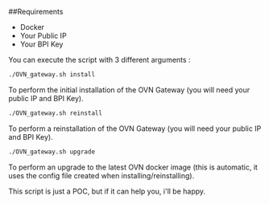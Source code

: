##Requirements
- Docker
- Your Public IP
- Your BPI Key

You can execute the script with 3 different arguments :

```sh
./OVN_gateway.sh install
```

To perform the initial installation of the OVN Gateway (you will need your public IP and BPI Key).


```sh
./OVN_gateway.sh reinstall
```

To perform a reinstallation of the OVN Gateway (you will need your public IP and BPI Key).


```sh
./OVN_gateway.sh upgrade
```

To perform an upgrade to the latest OVN docker image (this is automatic, it uses the config file created when installing/reinstalling).



This script is just a POC, but if it can help you, i'll be happy.
